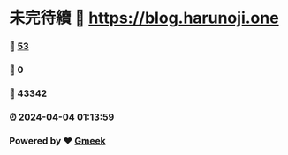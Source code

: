 # 未完待續 :link: https://blog.harunoji.one 
### :page_facing_up: [53](https://blog.harunoji.one/tag.html) 
### :speech_balloon: 0 
### :hibiscus: 43342 
### :alarm_clock: 2024-04-04 01:13:59 
### Powered by :heart: [Gmeek](https://github.com/Meekdai/Gmeek)
